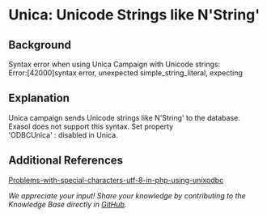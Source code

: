 # Unica: Unicode Strings like N'String' 
## Background

Syntax error when using Unica Campaign with Unicode strings:  
Error:[42000]syntax error, unexpected simple_string_literal, expecting

## Explanation

Unica campaign sends Unicode strings like N'String' to the database. Exasol does not support this syntax. Set property  
'ODBCUnica' : disabled in Unica.

## Additional References

[Problems-with-special-characters-utf-8-in-php-using-unixodbc](https://exasol.my.site.com/s/article/Problems-with-special-characters-UTF-8-in-php-using-unixODBC) 

*We appreciate your input! Share your knowledge by contributing to the Knowledge Base directly in [GitHub](https://github.com/exasol/public-knowledgebase).* 